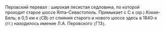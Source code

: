 ---
---

Перовский перевал
: широкая лесистая седловина, по которой проходит старое шоссе Ялта–Севастополь. Примыкает с С к ⦅хр.⦆ Кокия-Бель; в 0,5 км к ⦅СВ⦆ от слияния старого и нового шоссе здесь в 1840-х ⦅гг.⦆ находилось имение Л.А. Перовского ⦃Г13⦄.
